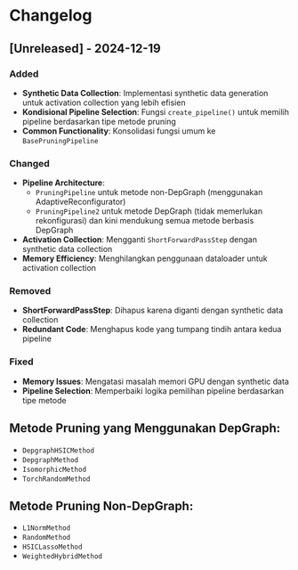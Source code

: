 # Changelog

## [Unreleased] - 2024-12-19

### Added
- **Synthetic Data Collection**: Implementasi synthetic data generation untuk activation collection yang lebih efisien
- **Kondisional Pipeline Selection**: Fungsi `create_pipeline()` untuk memilih pipeline berdasarkan tipe metode pruning
- **Common Functionality**: Konsolidasi fungsi umum ke `BasePruningPipeline`

### Changed
- **Pipeline Architecture**: 
  - `PruningPipeline` untuk metode non-DepGraph (menggunakan AdaptiveReconfigurator)
  - `PruningPipeline2` untuk metode DepGraph (tidak memerlukan rekonfigurasi) dan kini mendukung semua metode berbasis DepGraph
- **Activation Collection**: Mengganti `ShortForwardPassStep` dengan synthetic data collection
- **Memory Efficiency**: Menghilangkan penggunaan dataloader untuk activation collection

### Removed
- **ShortForwardPassStep**: Dihapus karena diganti dengan synthetic data collection
- **Redundant Code**: Menghapus kode yang tumpang tindih antara kedua pipeline

### Fixed
- **Memory Issues**: Mengatasi masalah memori GPU dengan synthetic data
- **Pipeline Selection**: Memperbaiki logika pemilihan pipeline berdasarkan tipe metode

## Metode Pruning yang Menggunakan DepGraph:
- `DepgraphHSICMethod`
- `DepgraphMethod`
- `IsomorphicMethod`
- `TorchRandomMethod`

## Metode Pruning Non-DepGraph:
- `L1NormMethod`
- `RandomMethod`
- `HSICLassoMethod`
- `WeightedHybridMethod`
